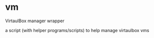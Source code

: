 # vm
VirtaulBox manager wrapper

a script (with helper programs/scripts) to help manage virtaulbox vms
